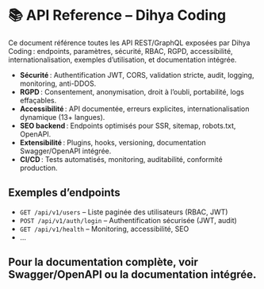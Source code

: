 # 📚 API Reference – Dihya Coding

Ce document référence toutes les API REST/GraphQL exposées par Dihya Coding : endpoints, paramètres, sécurité, RBAC, RGPD, accessibilité, internationalisation, exemples d’utilisation, et documentation intégrée.

- **Sécurité** : Authentification JWT, CORS, validation stricte, audit, logging, monitoring, anti-DDOS.
- **RGPD** : Consentement, anonymisation, droit à l’oubli, portabilité, logs effaçables.
- **Accessibilité** : API documentée, erreurs explicites, internationalisation dynamique (13+ langues).
- **SEO backend** : Endpoints optimisés pour SSR, sitemap, robots.txt, OpenAPI.
- **Extensibilité** : Plugins, hooks, versioning, documentation Swagger/OpenAPI intégrée.
- **CI/CD** : Tests automatisés, monitoring, auditabilité, conformité production.

## Exemples d’endpoints

- `GET /api/v1/users` – Liste paginée des utilisateurs (RBAC, JWT)
- `POST /api/v1/auth/login` – Authentification sécurisée (JWT, audit)
- `GET /api/v1/health` – Monitoring, accessibilité, SEO
- ...

## Pour la documentation complète, voir Swagger/OpenAPI ou la documentation intégrée.
